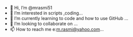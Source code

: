 - 👋 Hi, I’m @mrasmi51
- 👀 I’m interested in scripts ,coding...
- 🌱 I’m currently learning to code and how to use GitHub ...
- 💞️ I’m looking to collaborate on ...
- 📫 How to reach me e:m.rasmi@yahoo.com...

<!---
mrasmi51/mrasmi51 is a ✨ special ✨ repository because its `README.md` (this file) appears on your GitHub profile.
You can click the Preview link to take a look at your changes.
--->
